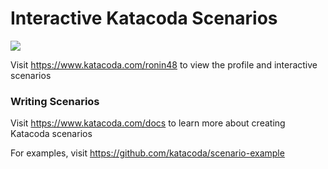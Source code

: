 # Interactive Katacoda Scenarios

[![](http://shields.katacoda.com/katacoda/ronin48/count.svg)](https://www.katacoda.com/ronin48 "Get your profile on Katacoda.com")

Visit https://www.katacoda.com/ronin48 to view the profile and interactive scenarios

### Writing Scenarios
Visit https://www.katacoda.com/docs to learn more about creating Katacoda scenarios

For examples, visit https://github.com/katacoda/scenario-example
